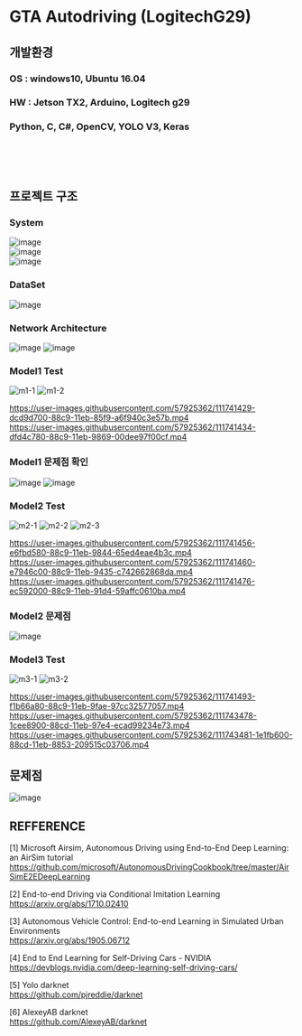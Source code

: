 # GTA Autodriving (LogitechG29)

## 개발환경
### OS : windows10, Ubuntu 16.04
### HW : Jetson TX2, Arduino, Logitech g29
### Python, C, C#, OpenCV, YOLO V3, Keras        
 <br> 
 <br> 
 <br> 

## 프로젝트 구조

### System
![image](https://user-images.githubusercontent.com/57925362/111737952-db0d1500-88c3-11eb-9739-a85849ae009f.png)  
![image](https://user-images.githubusercontent.com/57925362/111738047-042da580-88c4-11eb-863f-6710b7e2f44d.png)  
![image](https://user-images.githubusercontent.com/57925362/111738050-068fff80-88c4-11eb-9fa8-bea86933463b.png)  
  
### DataSet  
![image](https://user-images.githubusercontent.com/57925362/111738064-0e4fa400-88c4-11eb-9d4d-ea3a94e032f0.png)  


### Network Architecture  
![image](https://user-images.githubusercontent.com/57925362/111738082-1576b200-88c4-11eb-8b49-0d2ab163a580.png)
![image](https://user-images.githubusercontent.com/57925362/111739316-304a2600-88c6-11eb-944b-2f846f0b6efc.png)  

### Model1 Test
![m1-1](https://user-images.githubusercontent.com/57925362/111745913-a2276d00-88d0-11eb-8aec-41daf28e1e30.gif)
![m1-2](https://user-images.githubusercontent.com/57925362/111745917-a3f13080-88d0-11eb-914c-c2f79095439a.gif)  


https://user-images.githubusercontent.com/57925362/111741429-dcd9d700-88c9-11eb-85f9-a6f940c3e57b.mp4  
https://user-images.githubusercontent.com/57925362/111741434-dfd4c780-88c9-11eb-9869-00dee97f00cf.mp4  


### Model1 문제점 확인
![image](https://user-images.githubusercontent.com/57925362/111738174-38a16180-88c4-11eb-8e21-9dbbcf09dde6.png)
![image](https://user-images.githubusercontent.com/57925362/111738189-3e974280-88c4-11eb-8550-85f6c4a462e8.png)  


### Model2 Test
![m2-1](https://user-images.githubusercontent.com/57925362/111745938-aa7fa800-88d0-11eb-9168-d97b92bbba1e.gif)
![m2-2](https://user-images.githubusercontent.com/57925362/111745942-ac496b80-88d0-11eb-9ba2-6d95001e56bd.gif)
![m2-3](https://user-images.githubusercontent.com/57925362/111745944-ace20200-88d0-11eb-8c71-19296ff26b53.gif)  


https://user-images.githubusercontent.com/57925362/111741456-e6fbd580-88c9-11eb-9844-65ed4eae4b3c.mp4  
https://user-images.githubusercontent.com/57925362/111741460-e7946c00-88c9-11eb-9435-c742662868da.mp4  
https://user-images.githubusercontent.com/57925362/111741476-ec592000-88c9-11eb-91d4-59affc0610ba.mp4  


### Model2 문제점
![image](https://user-images.githubusercontent.com/57925362/111738230-51117c00-88c4-11eb-8853-09b56196ad2b.png)  


### Model3 Test

![m3-1](https://user-images.githubusercontent.com/57925362/111745957-afdcf280-88d0-11eb-9c23-b539ae31e6f6.gif)
![m3-2](https://user-images.githubusercontent.com/57925362/111745963-b10e1f80-88d0-11eb-836e-1c274ab9e224.gif)  

https://user-images.githubusercontent.com/57925362/111741493-f1b66a80-88c9-11eb-9fae-97cc32577057.mp4  
https://user-images.githubusercontent.com/57925362/111743478-1cee8900-88cd-11eb-97e4-ecad99234e73.mp4  
https://user-images.githubusercontent.com/57925362/111743481-1e1fb600-88cd-11eb-8853-209515c03706.mp4  



## 문제점
![image](https://user-images.githubusercontent.com/57925362/111738345-8918bf00-88c4-11eb-8fc7-4059595c9d60.png)  



## REFFERENCE
[1] Microsoft Airsim, Autonomous Driving using End-to-End Deep Learning: an AirSim tutorial  
https://github.com/microsoft/AutonomousDrivingCookbook/tree/master/AirSimE2EDeepLearning  

[2] End-to-end Driving via Conditional Imitation Learning  
https://arxiv.org/abs/1710.02410  

[3] Autonomous Vehicle Control: End-to-end Learning in Simulated Urban Environments  
https://arxiv.org/abs/1905.06712  

[4] End to End Learning for Self-Driving Cars - NVIDIA  
https://devblogs.nvidia.com/deep-learning-self-driving-cars/  

[5] Yolo darknet  
https://github.com/pjreddie/darknet  

[6] AlexeyAB darknet  
https://github.com/AlexeyAB/darknet  

